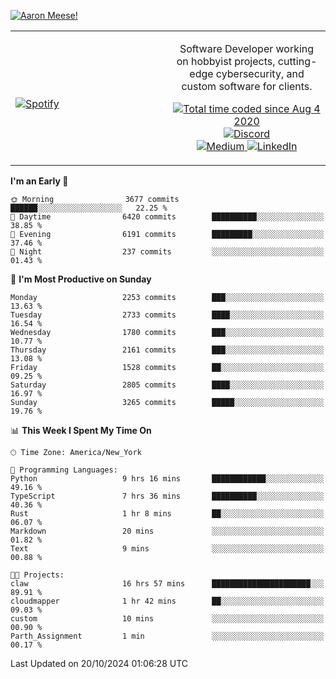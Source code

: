 [![Aaron Meese!](https://user-images.githubusercontent.com/17814535/88975338-a2aabf00-d27f-11ea-963f-8a19608716b4.png)](https://github.com/ajmeese7/readme-ascii "README ASCII")

<!-- Modified from project here: https://github.com/novatorem/novatorem -->
<table width="100%">
  <tr>
  <td width="50%">

&nbsp; <br> [![Spotify](https://ajmeese7.vercel.app/api/spotify)](https://open.spotify.com/user/ajmeese)

  </td>
  <td width="50%">
    <p align="center">
    Software Developer working on hobbyist projects, cutting-edge cybersecurity, and custom software for clients.
    </p>
    <p align="center">
      <a href="https://wakatime.com/@f726891d-3b02-46cd-9b60-e8c59f9e2b14">
        <img src="https://wakatime.com/badge/user/f726891d-3b02-46cd-9b60-e8c59f9e2b14.svg" alt="Total time coded since Aug 4 2020" title="WakaTime" />
      </a>
      <a href="http://link.aaronmeese.com/discord">
        <img src="https://img.shields.io/badge/discord-ajmeese7%234835-369?style=flat-square&logo=discord&logoColor=white&color=purple" alt="Discord" title="Discord">
      </a>
      <br />
      <a href="https://link.aaronmeese.com/medium">
        <img src="https://img.shields.io/badge/medium-ajmeese7-1DB954?style=flat-square&logo=medium&logoColor=white" alt="Medium" title="Medium">
      </a>
      <a href="https://link.aaronmeese.com/linkedin">
        <img src="https://img.shields.io/badge/linkedIn-aaronmeese-1DB954?style=flat-square&logo=linkedin&logoColor=white&color=blue" alt="LinkedIn" title="LinkedIn">
      </a>
    </p>
  </td>

</table>

[//]: <> (The `&nbsp;` is to have Aphelion take up more space)

<!--START_SECTION:waka-->
**I'm an Early 🐤** 

```text
🌞 Morning                3677 commits        ██████░░░░░░░░░░░░░░░░░░░   22.25 % 
🌆 Daytime                6420 commits        ██████████░░░░░░░░░░░░░░░   38.85 % 
🌃 Evening                6191 commits        █████████░░░░░░░░░░░░░░░░   37.46 % 
🌙 Night                  237 commits         ░░░░░░░░░░░░░░░░░░░░░░░░░   01.43 % 
```
📅 **I'm Most Productive on Sunday** 

```text
Monday                   2253 commits        ███░░░░░░░░░░░░░░░░░░░░░░   13.63 % 
Tuesday                  2733 commits        ████░░░░░░░░░░░░░░░░░░░░░   16.54 % 
Wednesday                1780 commits        ███░░░░░░░░░░░░░░░░░░░░░░   10.77 % 
Thursday                 2161 commits        ███░░░░░░░░░░░░░░░░░░░░░░   13.08 % 
Friday                   1528 commits        ██░░░░░░░░░░░░░░░░░░░░░░░   09.25 % 
Saturday                 2805 commits        ████░░░░░░░░░░░░░░░░░░░░░   16.97 % 
Sunday                   3265 commits        █████░░░░░░░░░░░░░░░░░░░░   19.76 % 
```


📊 **This Week I Spent My Time On** 

```text
🕑︎ Time Zone: America/New_York

💬 Programming Languages: 
Python                   9 hrs 16 mins       ████████████░░░░░░░░░░░░░   49.16 % 
TypeScript               7 hrs 36 mins       ██████████░░░░░░░░░░░░░░░   40.36 % 
Rust                     1 hr 8 mins         ██░░░░░░░░░░░░░░░░░░░░░░░   06.07 % 
Markdown                 20 mins             ░░░░░░░░░░░░░░░░░░░░░░░░░   01.82 % 
Text                     9 mins              ░░░░░░░░░░░░░░░░░░░░░░░░░   00.88 % 

🐱‍💻 Projects: 
claw                     16 hrs 57 mins      ██████████████████████░░░   89.91 % 
cloudmapper              1 hr 42 mins        ██░░░░░░░░░░░░░░░░░░░░░░░   09.03 % 
custom                   10 mins             ░░░░░░░░░░░░░░░░░░░░░░░░░   00.90 % 
Parth_Assignment         1 min               ░░░░░░░░░░░░░░░░░░░░░░░░░   00.17 % 
```


 Last Updated on 20/10/2024 01:06:28 UTC
<!--END_SECTION:waka-->
